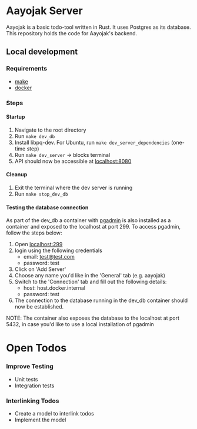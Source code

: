 # Aayojak Server

Aayojak is a basic todo-tool written in Rust. It uses Postgres as its database. This repository holds the code for Aayojak's backend.

## Local development

### Requirements

- [make](https://www.gnu.org/software/make/)
- [docker](https://docs.docker.com/)

### Steps

#### Startup

1. Navigate to the root directory
2. Run `make dev_db`
3. Install libpq-dev. For Ubuntu, run `make dev_server_dependencies` (one-time step)
4. Run `make dev_server` -> blocks terminal
5. API should now be accessible at [localhost:8080](http://localhost:8080)

#### Cleanup

1. Exit the terminal where the dev server is running
2. Run `make stop_dev_db`

#### Testing the database connection

As part of the dev_db a container with [pgadmin](https://www.pgadmin.org/) is also installed as a container and exposed to the localhost at port 299. To access pgadmin, follow the steps below:

1. Open [localhost:299](http://localhost:299)
2. login using the following credentials
   - email: test@test.com
   - password: test
3. Click on 'Add Server'
4. Choose any name you'd like in the 'General' tab (e.g. aayojak)
5. Switch to the 'Connection' tab and fill out the following details:
   - host: host.docker.internal
   - password: test
6. The connection to the database running in the dev_db container should now be established.

NOTE: The container also exposes the database to the localhost at port 5432, in case you'd like to use a local installation of pgadmin

# Open Todos

### Improve Testing

- Unit tests
- Integration tests

### Interlinking Todos

- Create a model to interlink todos
- Implement the model

